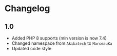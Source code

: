 # Changelog

## 1.0

- Added PHP 8 supports (min version is now 7.4)
- Changed namespace from `Akibatech` to `MarceauKa`
- Updated code style
